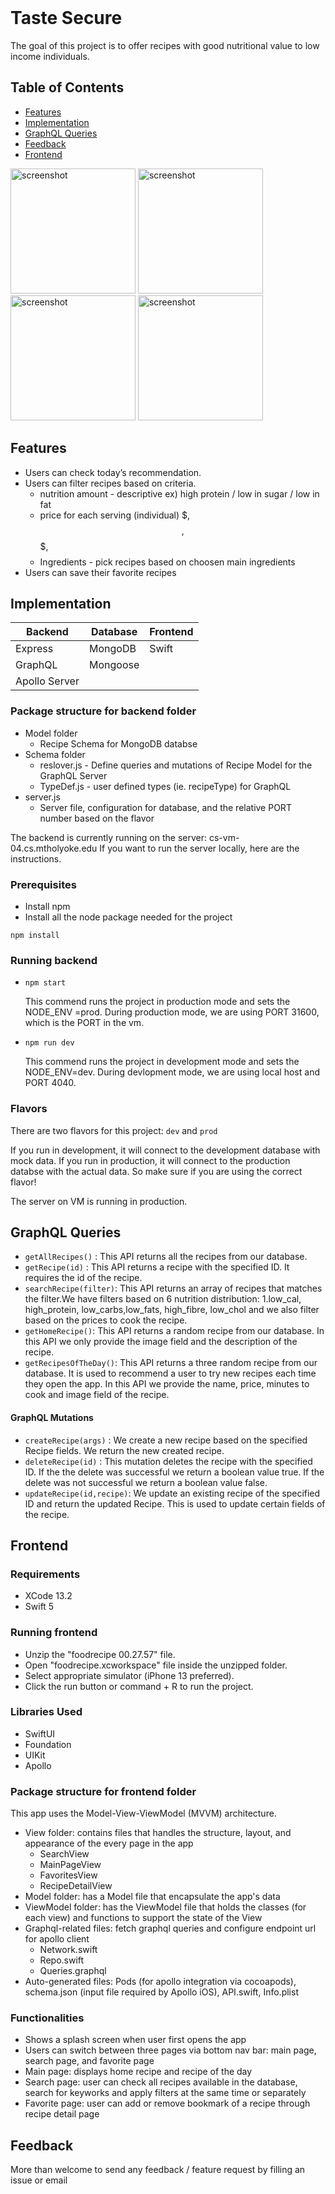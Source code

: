 </br>
<H1 > Taste Secure </H1>
<p >The goal of this project is to offer recipes with good nutritional value to low income individuals. </p>


## Table of Contents

- [Features](#features)
- [Implementation](#implementation)
- [GraphQL Queries](#graphQL-Queries)
- [Feedback](#feedback)
- [Frontend](#frontend)

<p float="left">
<img alt="screenshot" src="https://i.ibb.co/hZR7MfP/splash.png" width="200">
<img alt="screenshot" src="https://i.ibb.co/gSxS2Tq/1.png" width="200">
<img alt="screenshot" src="https://i.ibb.co/5vqy2Xd/3.png" width="200">
<img alt="screenshot" src="https://i.ibb.co/3Nw0d6M/2.png" width="200">
</p>


## Features 
* Users can check today’s recommendation.
* Users can filter recipes based on criteria.
    * nutrition amount - descriptive ex) high protein / low in sugar / low in fat 
    * price for each serving (individual) $, $$, $$$, $$$$
    * Ingredients - pick recipes based on choosen main ingredients
* Users can save their favorite recipes

## Implementation 

| Backend              | Database       | Frontend               |
| -------------------- |----------------| -----------------------|
| Express              | MongoDB        | Swift                  |
| GraphQL | Mongoose   |                |                        |
| Apollo Server        |                |                        |

### Package structure for backend folder
  * Model folder
      * Recipe Schema for MongoDB databse
  * Schema folder
      * reslover.js - Define queries and mutations of Recipe Model for the GraphQL Server
      * TypeDef.js - user defined types (ie. recipeType) for GraphQL
  * server.js
      * Server file, configuration for database, and the relative PORT number based on the flavor 

The backend is currently running on the server: cs-vm-04.cs.mtholyoke.edu
If you want to run the server locally, here are the instructions. 

### Prerequisites
* Install npm
* Install all the node package needed for the project
```
npm install
```

### Running backend
* ```npm start```

    This commend runs the project in production mode and sets the NODE_ENV =prod. During production mode, we are using PORT 31600, which is the PORT in the vm.

* ```npm run dev```

    This commend runs the project in development mode and sets the NODE_ENV=dev. During devlopment mode, we are using local host and PORT 4040.

### Flavors
There are two flavors for this project: ```dev``` and ```prod```

If you run in development, it will connect to the development database with mock data. If you run in production, it will connect to the production databse with the actual data. So make sure if you are using the correct flavor! 

The server on VM is running in production. 

## GraphQL Queries
* ```getAllRecipes()``` :
This API returns all the recipes from our database. 
* ```getRecipe(id)``` :
This API returns a recipe with the specified ID. It requires the id of the recipe. 
* ```searchRecipe(filter)```:
This API returns an array of recipes that matches the filter.We have filters based on 6 nutrition distribution: 1.low_cal, high_protein, low_carbs,low_fats, high_fibre, low_chol and we also filter based on the prices to cook the recipe.
* ```getHomeRecipe()```:
This API returns a random recipe from our database. In this API we only provide the image field and the description of the recipe. 
* ```getRecipesOfTheDay()```:
This API returns a three random recipe from our database. It is used to recommend a user to try new recipes each time they open the app. In this API we provide the name, price, minutes to cook and image field of the recipe.

#### GraphQL Mutations
* ```createRecipe(args)``` : We create a new recipe based on the specified Recipe fields. We return the new created recipe. 
* ```deleteRecipe(id)``` : This mutation deletes the recipe with the specified ID. If the the delete was successful we return a boolean value true. If the delete was not successful we return a boolean value false.
* ```updateRecipe(id,recipe)```: We update an existing recipe of the specified ID and return the updated Recipe. This is used to update certain fields of the recipe.

## Frontend

### Requirements 
* XCode 13.2
* Swift 5 

### Running frontend
* Unzip the "foodrecipe 00.27.57" file.
* Open "foodrecipe.xcworkspace" file inside the unzipped folder. 
* Select appropriate simulator (iPhone 13 preferred).
* Click the run button or command + R to run the project.

### Libraries Used 
* SwiftUI
* Foundation
* UIKit
* Apollo 

### Package structure for frontend folder
This app uses the Model-View-ViewModel (MVVM) architecture. 
* View folder: contains files that handles the structure, layout, and appearance of the every page in the app 
   * SearchView 
   * MainPageView 
   * FavoritesView 
   * RecipeDetailView 
* Model folder: has a Model file that encapsulate the app's data
* ViewModel folder: has the ViewModel file that holds the classes (for each view) and functions to support the state of the View
* Graphql-related files: fetch graphql queries and configure endpoint url for apollo client
   * Network.swift
   * Repo.swift
   * Queries.graphql
* Auto-generated files: Pods (for apollo integration via cocoapods), schema.json (input file required by Apollo iOS), API.swift, Info.plist

### Functionalities
* Shows a splash screen when user first opens the app
* Users can switch between three pages via bottom nav bar: main page, search page, and favorite page
* Main page: displays home recipe and recipe of the day
* Search page: user can check all recipes available in the database, search for keyworks and apply filters at the same time or separately
* Favorite page: user can add or remove bookmark of a recipe through recipe detail page

## Feedback
More than welcome to send any feedback / feature request by filling an issue or email

